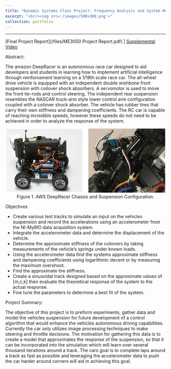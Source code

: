 ```yaml
---
title: "Dynamic Systems Class Project: Frequency Analysis and System Response of a 1/18th Scale Race Car (AWS DeepRacer)"
excerpt: "<br/><img src='/images/500x300.png'>"
collection: portfolio
---
```


------

[Final Project Report](/files/ME3050 Project Report.pdf) | [Supplemental Video](https://express.adobe.com/video/byEgTq6KgdgB1)

Abstract:

The amazon DeepRacer is an autonomous race car designed to aid developers and students in learning how to implement artificial intelligence through reinforcement learning on a 1/18th scale race car. The all-wheel drive vehicle is equipped with an independent double wishbone front suspension with coilover shock absorbers. A servomotor is used to move the front tie-rods and control steering. The independent rear suspension resembles the NASCAR truck-arm style lower control arm configuration coupled with a coilover shock absorber. The vehicle has rubber tires that carry their own stiffness and dampening coefficients. The RC car is capable of reaching incredible speeds, however these speeds do not need to be achieved in order to analyze the response of the system. 

<p align="center">
<img src='/images/deep_racer.png'>
<br>
Figure 1. AWS DeepRacer Chassis and Suspension Configuration.
</p>

Objectives
* Create various test tracks to simulate an input on the vehicles suspension and record the accelerations using an accelerometer from the NI-MyRIO data acquisition system. 
* Integrate the accelerometer data and determine the displacement of the vehicle.
* Determine the approximate stiffness of the coilovers by taking measurements of the vehicle’s springs under known loads.
* Using the accelerometer data find the systems approximate stiffness and dampening coefficients using logarithmic decent or by measuring the maximum overshoot.
* Find the approximate tire stiffness.
* Create a sinusoidal track designed based on the approximate values of [m,c,k] then evaluate the theoretical response of the system to the actual response. 
* Fine tune the parameters to determine a best fit of the system. 

Project Summary: 

The objective of this project is to preform experiments, gather data and model the vehicles suspension for future development of a control algorithm that would enhance the vehicles autonomous driving capabilities. Currently the car only utilizes image processing techniques to make steering and throttle decisions. The motivation for gathering this data is to create a model that approximates the response of the suspension, so that it can be incorporated into the simulation which will learn over several thousand iterations around a track. The cars goal is to complete laps around a track as fast as possible and leveraging the accelerometer data to push the car harder around corners will aid in achieving this goal.


